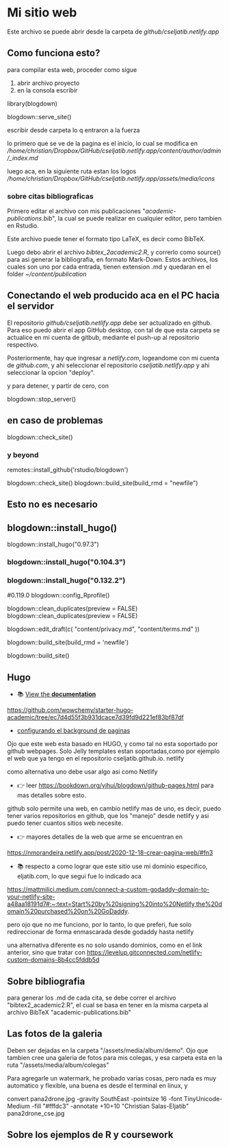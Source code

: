 # Mi sitio web

Este archivo se puede abrir desde la carpeta de *github/cseljatib.netlify.app*

## Como funciona esto?
para compilar esta web, proceder como sigue
1. abrir archivo proyecto
2. en la consola escribir

library(blogdown)

blogdown::serve_site()

escribir desde carpeta lo q entraron a la fuerza

lo primero que se ve de la pagina es el inicio, lo cual se modifica en */home/christian/Dropbox/GitHub/cseljatib.netlify.app/content/author/admin/_index.md*

luego aca, en la siguiente ruta estan los logos */home/christian/Dropbox/GitHub/cseljatib.netlify.app/assets/media/icons*

### sobre citas bibliograficas
Primero editar el archivo con mis publicaciones "*academic-publications.bib*", la cual se puede realizar en cualquier editor, pero tambien en Rstudio.

Este archivo puede tener el formato tipo LaTeX, es decir como BibTeX.

Luego debo abrir el archivo *bibtex_2academic2.R*, y correrlo como source() para asi generar la bibliografia, en formato Mark-Down. Estos archivos, los cuales son uno por cada entrada, tienen extension .md y quedaran en el folder *~/content/publication*

## Conectando el web producido aca en el PC hacia el servidor

El repositorio *github/cseljatib.netlify.app* debe ser actualizado  en github. Para eso puedo abrir el app GitHub desktop, con tal de que esta carpeta se actualice en mi cuenta de gitbub, mediante el push-up al repositorio respectivo.

Posteriormente, hay que ingresar  a *netlify.com*, logeandome con mi cuenta de *github.com*, y ahi seleccionar el repositorio *cseljatib.netlify.app* y ahi seleccionar la opcion "deploy".


y para detener, y partir de cero, con

blogdown::stop_server()



## en caso de problemas
blogdown::check_site()


### y beyond
remotes::install_github('rstudio/blogdown')

blogdown::check_site()
blogdown::build_site(build_rmd = "newfile")

## Esto no es necesario
## blogdown::install_hugo()

blogdown::install_hugo("0.97.3")
### blogdown::install_hugo("0.104.3")
### blogdown::install_hugo("0.132.2")
#0.119.0
blogdown::config_Rprofile()

blogdown::clean_duplicates(preview = FALSE)
blogdown::clean_duplicates(preview = FALSE)

blogdown::edit_draft(c(
  "content/privacy.md",
  "content/terms.md"
  ))
  
blogdown::build_site(build_rmd = 'newfile')

blogdown::build_site()


## Hugo
- 📚 [View the **documentation**](https://wowchemy.com/docs/hugo-tutorials)

https://github.com/wowchemy/starter-hugo-academic/tree/ec7d4d55f3b931dcace7d39fd9d221ef83bf87df

- [configurando el background de paginas](https://wowchemy.com/docs/getting-started/page-builder/)

Ojo que este web esta basado en HUGO, y como tal no esta soportado por github webpages. Solo Jelly templates estan soportadas,como por ejemplo el web que ya tengo en el repositorio cseljatib.github.io.
netlify

como alternativa uno debe usar algo asi como Netlify

- 👉 leer https://bookdown.org/yihui/blogdown/github-pages.html
para mas detalles sobre esto.

github solo permite una web, en cambio netlify mas de uno, es decir, puedo tener varios repositorios en github, que los "manejo" desde netlify y asi puedo tener cuantos sitios web necesite.

- 👉 mayores detalles de la web que arme se encuentran en

https://nmorandeira.netlify.app/post/2020-12-18-crear-pagina-web/#fn3

- 📚 respecto a como lograr que este sitio use mi dominio especifico, eljatib.com, lo que segui fue lo indicado aca

https://mattmilici.medium.com/connect-a-custom-godaddy-domain-to-your-netlify-site-a48aa18191d7#:~:text=Start%20by%20signing%20into%20Netlify,the%20domain%20purchased%20on%20GoDaddy.

pero ojo que no me funciono, por lo tanto, lo que preferi, fue solo redireccionar de forma enmascarada desde godaddy hasta netlify

una alternativa diferente es no solo usando dominios, como en el link anterior, sino que tratar con 
https://levelup.gitconnected.com/netlify-custom-domains-8b4cc5fddb5d


## Sobre bibliografia
para generar los .md de cada cita, se debe correr el archivo "bibtex2_academic2.R", el cual
 se basa en tener en la misma carpeta al archivo BibTeX "academic-publications.bib"
 
 
## Las fotos de la galeria
Deben ser dejadas en la carpeta "/assets/media/album/demo". Ojo que tambien cree una galeria de fotos para mis colegas, y esa carpeta esta en la ruta "/assets/media/album/colegas"

Para agregarle un watermark, he probado varias cosas, pero nada es muy automatico y flexible, una buena es desde el terminal en linux, y

convert pana2drone.jpg -gravity SouthEast -pointsize 16 -font TinyUnicode-Medium -fill "#fffdc3" -annotate +10+10 "Christian Salas-Eljatib" pana2drone_cse.jpg

## Sobre los ejemplos de R y coursework
